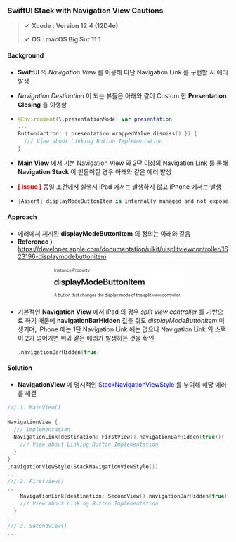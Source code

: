 ### SwiftUI Stack with Navigation View Cautions

>✔ **Xcode : Version 12.4 (12D4e)**
>
>✔ **OS :  macOS Big Sur 11.1**



#### Background

- **SwiftUI** 의 *Navigation View* 를 이용해 다단 Navigation Link 를 구현할 시 에러 발생

- *Navigation Destination* 이 되는 뷰들은 아래와 같이 Custom 한 **Presentation Closing** 을 이행함

- ~~~swift
  @Environment(\.presentationMode) var presentation
  ...
  Button(action: { presentation.wrappedValue.dismiss() }) {
  	/// View about Linking Button Implementation
  }
  ~~~

- **Main View** 에서 기본 Navigation View 와 2단 이상의 Navigation Link 를 통해 **Navigation Stack** 이 만들어질 경우 아래와 같은 에러 발생

- <span style="color: red">**[ Issue ]**</span> 동일 조건에서 실행시 iPad 에서는 발생하지 않고 iPhone 에서는 발생

- ~~~swift
  [Assert] displayModeButtonItem is internally managed and not exposed for DoubleColumn style. Returning an empty, disconnected UIBarButtonItem to fulfill the non-null contract.
  ~~~



#### Approach

- 에러에서 제시된 **displayModeButtonItem** 의 정의는 아래와 같음 
- **Reference )** https://developer.apple.com/documentation/uikit/uisplitviewcontroller/1623196-displaymodebuttonitem 

<p align="center"><img src="../../assets/img/swiftui_displaymodebutton.png" alt="Imgur" width="300"/> </p>

- 기본적인 **Navigation View** 에서 iPad 의 경우 *split view controller* 를 기반으로 하기 때문에 **navigationBarHidden** 값을 줘도 *displayModeButtonItem* 이 생기며, iPhone 에는 1단 Navigation Link 에는 없으나 Navigation Link 의 스택이 2가 넘어가면 위와 같은 에러가 발생하는 것을 확인

  ~~~swift
  .navigationBarHidden(true)
  ~~~



#### Solution

- **NavigationView** 에 명시적인 <span style="color:blue">StackNavigationViewStyle</span> 를 부여해 해당 에러를 해결

~~~swift
/// 1. MainView()
...
NavigationView {
  /// Implementation
  NavigationLink(destination: FirstView().navigationBarHidden(true)){
    /// View about Linking Button Implementation
  }
}
.navigationViewStyle(StackNavigationViewStyle())
...
/// 2. FirstView()
...
	NavigationLink(destination: SecondView().navigationBarHidden(true)) {
    /// View about Linking Button Implementation
  }
...
/// 3. SecondView()
...
~~~



